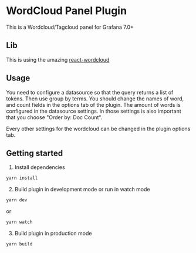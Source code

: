 # WordCloud Panel Plugin

This is a Wordcloud/Tagcloud panel for Grafana 7.0+


## Lib
This is using the amazing [react-wordcloud](https://react-wordcloud.netlify.com/)

## Usage

You need to configure a datasource so that the query returns a list of tokens. Then use group by terms.
You should change the names of word, and count fields in the options tab of the plugin.
The amount of words is configured in the datasource settings. In those settings is also important that you choose "Order by: Doc Count".

Every other settings for the wordcloud can be changed in the plugin options tab.

## Getting started
1. Install dependencies
```BASH
yarn install
```
2. Build plugin in development mode or run in watch mode
```BASH
yarn dev
```
or
```BASH
yarn watch
```
3. Build plugin in production mode
```BASH
yarn build
```

